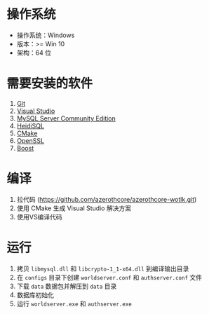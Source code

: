 
# 操作系统
* 操作系统：Windows
* 版本：>= Win 10
* 架构：64 位

# 需要安装的软件
1. [Git](https://git-scm.com/download/win)
2. [Visual Studio](https://visualstudio.microsoft.com/downloads)
3. [MySQL Server Community Edition](https://dev.mysql.com/downloads/mysql/8.0.html)
4. [HeidiSQL](https://www.heidisql.com/download.php)
5. [CMake](https://cmake.org/download/)
6. [OpenSSL](http://www.slproweb.com/products/Win32OpenSSL.html)
7. [Boost](https://sourceforge.net/projects/boost/files/boost-binaries/1.81.0/boost_1_81_0-msvc-14.3-64.exe/download)

# 编译
1. 拉代码 (https://github.com/azerothcore/azerothcore-wotlk.git)
2. 使用 CMake 生成 Visual Studio 解决方案
3. 使用VS编译代码

# 运行
1. 拷贝 `libmysql.dll` 和 `libcrypto-1_1-x64.dll` 到编译输出目录
2. 在 `configs` 目录下创建 `worldserver.conf` 和 `authserver.conf` 文件
3. 下载 `data` 数据包并解压到 `data` 目录
4. 数据库初始化
5. 运行 `worldserver.exe` 和 `authserver.exe`
